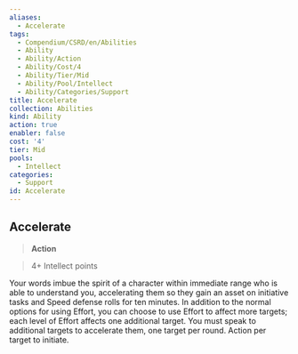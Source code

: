 ```yaml
---
aliases:
  - Accelerate
tags:
  - Compendium/CSRD/en/Abilities
  - Ability
  - Ability/Action
  - Ability/Cost/4
  - Ability/Tier/Mid
  - Ability/Pool/Intellect
  - Ability/Categories/Support
title: Accelerate
collection: Abilities
kind: Ability
action: true
enabler: false
cost: '4'
tier: Mid
pools:
  - Intellect
categories:
  - Support
id: Accelerate
---
```

## Accelerate    
>**Action**    
>4+ Intellect points  
    
Your words imbue the spirit of a character within immediate range who is able to understand you, accelerating them so they gain an asset on initiative tasks and Speed defense rolls for ten minutes. In addition to the normal options for using Effort, you can choose to use Effort to affect more targets; each level of Effort affects one additional target. You must speak to additional targets to accelerate them, one target per round. Action per target to initiate.
